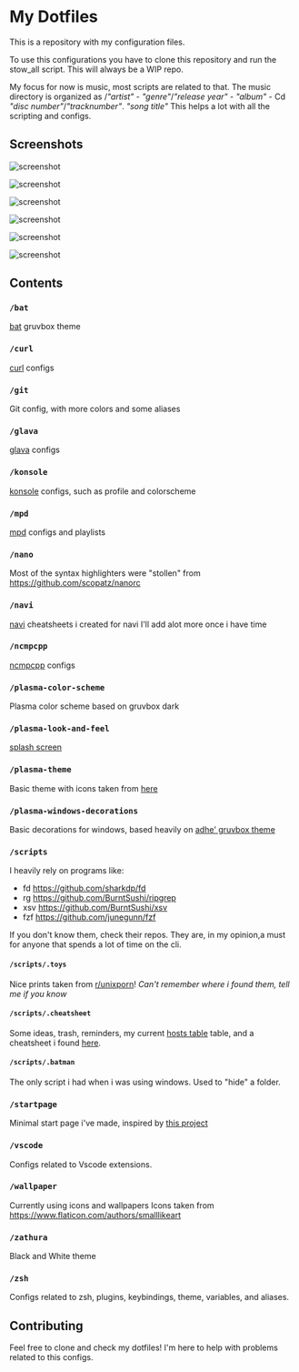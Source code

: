 # My Dotfiles

This is a repository with my configuration files.

To use this configurations you have to clone this repository and run the stow_all script.
This will always be a WIP repo.

My focus for now is music, most scripts are related to that.
The music directory is organized as /_"artist"_ - _"genre"_/_"release year"_ - _"album"_ - Cd _"disc number"_/_"tracknumber"_. _"song title"_
This helps a lot with all the scripting and configs.

## Screenshots

![screenshot](screenshots/Screenshot1.png)

![screenshot](screenshots/Screenshot2.png)

![screenshot](screenshots/Screenshot3.png)

![screenshot](screenshots/Screenshot4.png)

![screenshot](screenshots/Screenshot5.png)

![screenshot](screenshots/Screenshot6.png)

## Contents

### `/bat`

[bat](https://github.com/sharkdp/bat) gruvbox theme

### `/curl`

[curl](https://github.com/curl/curl) configs

### `/git`

Git config, with more colors and some aliases

### `/glava`

[glava](https://github.com/wacossusca34/glava) configs

### `/konsole`

[konsole](https://github.com/KDE/konsole) configs, such as profile and colorscheme

### `/mpd`

[mpd](https://github.com/MusicPlayerDaemon/MPD) configs and playlists

### `/nano`

Most of the syntax highlighters were "stollen" from <https://github.com/scopatz/nanorc>

### `/navi`

[navi](https://github.com/denisidoro/navi) cheatsheets i created for navi
I'll add alot more once i have time

### `/ncmpcpp`

[ncmpcpp](https://github.com/arybczak/ncmpcpp) configs

### `/plasma-color-scheme`

Plasma color scheme based on gruvbox dark

### `/plasma-look-and-feel`

[splash screen](https://store.kde.org/p/1304256)

### `/plasma-theme`

Basic theme with icons taken from [here](https://store.kde.org/p/1309269)

### `/plasma-windows-decorations`

Basic decorations for windows, based heavily on [adhe' gruvbox theme](https://store.kde.org/p/1327723)

### `/scripts`

I heavily rely on programs like:

- fd <https://github.com/sharkdp/fd>
- rg <https://github.com/BurntSushi/ripgrep>
- xsv <https://github.com/BurntSushi/xsv>
- fzf <https://github.com/junegunn/fzf>

If you don't know them, check their repos. They are, in my opinion,a must for anyone that spends a lot of time on the cli.

#### `/scripts/.toys`

Nice prints taken from [r/unixporn](https://www.reddit.com/r/unixporn/)!
_Can't remember where i found them, tell me if you know_

#### `/scripts/.cheatsheet`

Some ideas, trash, reminders, my current [hosts table](https://raw.githubusercontent.com/LukeSmithxyz/etc/master/ips) table, and a cheatsheet i found [here](https://gist.github.com/kdev33/d501d5726a6dcc0d1a51879941ec7cd4).

#### `/scripts/.batman`

The only script i had when i was using windows. Used to "hide" a folder.

### `/startpage`

Minimal start page i've made, inspired by [this project](https://github.com/TB-96/Evening-Startpage)

### `/vscode`

Configs related to Vscode extensions.

### `/wallpaper`

Currently using icons and wallpapers
Icons taken from <https://www.flaticon.com/authors/smalllikeart>

### `/zathura`

Black and White theme

### `/zsh`

Configs related to zsh, plugins, keybindings, theme, variables, and aliases.

## Contributing

Feel free to clone and check my dotfiles!
I'm here to help with problems related to this configs.
